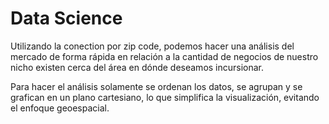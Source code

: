 # Data Science
Utilizando la conection por zip code, podemos hacer una análisis del mercado de forma rápida en relación a la cantidad de negocios de nuestro nicho existen cerca del área en dónde deseamos incursionar.

Para hacer el análisis solamente se ordenan los datos, se agrupan y se grafican en un plano cartesiano, lo que simplifica la visualización, evitando el enfoque geoespacial.

